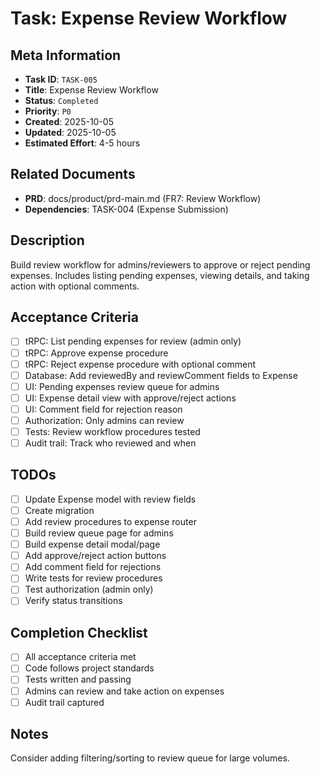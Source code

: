 # Task: Expense Review Workflow

## Meta Information

- **Task ID**: `TASK-005`
- **Title**: Expense Review Workflow
- **Status**: `Completed`
- **Priority**: `P0`
- **Created**: 2025-10-05
- **Updated**: 2025-10-05
- **Estimated Effort**: 4-5 hours

## Related Documents

- **PRD**: docs/product/prd-main.md (FR7: Review Workflow)
- **Dependencies**: TASK-004 (Expense Submission)

## Description

Build review workflow for admins/reviewers to approve or reject pending expenses. Includes listing pending expenses, viewing details, and taking action with optional comments.

## Acceptance Criteria

- [ ] tRPC: List pending expenses for review (admin only)
- [ ] tRPC: Approve expense procedure
- [ ] tRPC: Reject expense procedure with optional comment
- [ ] Database: Add reviewedBy and reviewComment fields to Expense
- [ ] UI: Pending expenses review queue for admins
- [ ] UI: Expense detail view with approve/reject actions
- [ ] UI: Comment field for rejection reason
- [ ] Authorization: Only admins can review
- [ ] Tests: Review workflow procedures tested
- [ ] Audit trail: Track who reviewed and when

## TODOs

- [ ] Update Expense model with review fields
- [ ] Create migration
- [ ] Add review procedures to expense router
- [ ] Build review queue page for admins
- [ ] Build expense detail modal/page
- [ ] Add approve/reject action buttons
- [ ] Add comment field for rejections
- [ ] Write tests for review procedures
- [ ] Test authorization (admin only)
- [ ] Verify status transitions

## Completion Checklist

- [ ] All acceptance criteria met
- [ ] Code follows project standards
- [ ] Tests written and passing
- [ ] Admins can review and take action on expenses
- [ ] Audit trail captured

## Notes

Consider adding filtering/sorting to review queue for large volumes.
